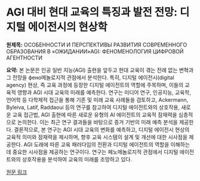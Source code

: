 # AGI 대비 현대 교육의 특징과 발전 전망: 디지털 에이전시의 현상학

**원제목:** ОСОБЕННОСТИ И ПЕРСПЕКТИВЫ РАЗВИТИЯ СОВРЕМЕННОГО ОБРАЗОВАНИЯ В «ОЖИДАНИИ»AGI: ФЕНОМЕНОЛОГИЯ ЦИФРОВОЙ АГЕНТНОСТИ

**요약:** 본 논문은 인공 일반 지능(AGI) 출현을 앞두고 현대 교육이 겪는 전례 없는 변혁과 그 전망을 фено메놀로지적 관점에서 분석한다. 특히, 디지털 에이전시(digital agency) 현상, 즉 교육 과정에 등장한 디지털 에이전트의 역할에 주목하며, 이들의 교육적 영향과 AGI 시대 교육의 미래를 예측한다. 연구는 미디어 연구, 인공지능, 교육학, 언어학 등 다학제적 접근을 통해 기존 및 미래 교육 사례들을 검토하고,  Ackermann, Byleiva, Latif, Raddaoui 등의 연구를 참고하여  디지털 에이전트와의 상호작용, 새로운 교육 접근법, AGI 출현에 따른 새로운 유형의 AI 에이전트의 교육적 잠재력을 심층적으로 논의한다.  이는 최근 연구 결과들을 바탕으로 증거 기반의 미래 예측 분석을 제공한다.  결론적으로, 본 연구는 AGI 시대 교육의 변화를 예측하고, 디지털 에이전시 현상의 교육적 의미와 잠재력을 제시하며,  향후 교육 시스템의 설계 및 개선에 대한 시사점을 제공한다.  AGI 도래에 따른 교육 패러다임의 전환과 디지털 에이전트의 역할을 이해하는 데 중요한 시사점을 제공하는 연구이다.  연구는  페노메놀로지적 관점에서 디지털 에이전트와의 상호작용을 분석하여 교육의 미래를 조망하고 있다.

[원문 링크](https://cyberleninka.ru/article/n/osobennosti-i-perspektivy-razvitiya-sovremennogo-obrazovaniya-v-ozhidanii-agi-fenomenologiya-tsifrovoy-agentnosti)

